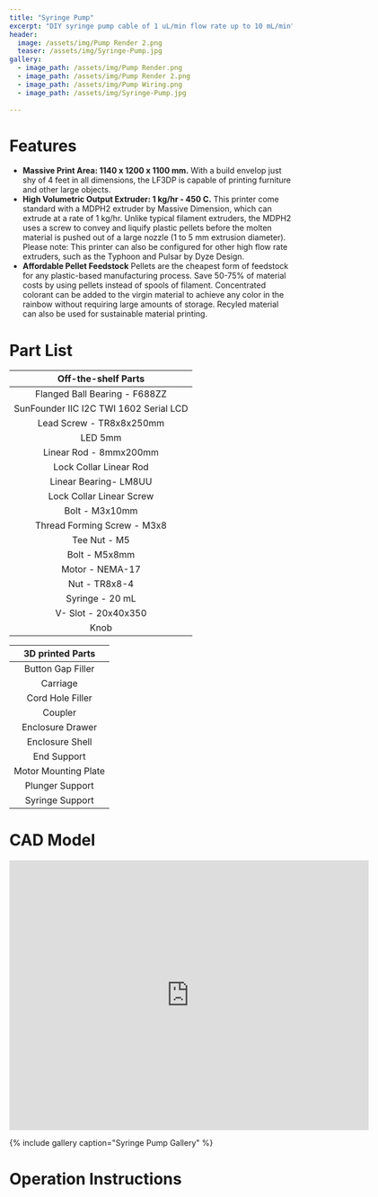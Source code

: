 ```yaml
---
title: "Syringe Pump"
excerpt: "DIY syringe pump cable of 1 uL/min flow rate up to 10 mL/min"
header:
  image: /assets/img/Pump Render 2.png
  teaser: /assets/img/Syringe-Pump.jpg
gallery:
  - image_path: /assets/img/Pump Render.png
  - image_path: /assets/img/Pump Render 2.png
  - image_path: /assets/img/Pump Wiring.png
  - image_path: /assets/img/Syringe-Pump.jpg
   
---
```


# Features

* **Massive Print Area: 1140 x 1200 x 1100 mm.** With a build envelop just shy of 4 feet in all dimensions, the LF3DP is capable of printing furniture and other large objects.
* **High Volumetric Output Extruder: 1 kg/hr - 450 C.** This printer come standard with a MDPH2 extruder by Massive Dimension, which can extrude at a rate of 1 kg/hr. Unlike typical filament extruders, the MDPH2 uses a screw to convey and liquify plastic pellets before the molten material is pushed out of a large nozzle (1 to 5 mm extrusion diameter). Please note: This printer can also be configured for other high flow rate extruders, such as the Typhoon and Pulsar by Dyze Design.
* **Affordable Pellet Feedstock** Pellets are the cheapest form of feedstock for any plastic-based manufacturing process. Save 50-75% of material costs by using pellets instead of spools of filament. Concentrated colorant can be added to the virgin material to achieve any color in the rainbow without requiring large amounts of storage. Recyled material can also be used for sustainable material printing.

# Part List

|           Off-the-shelf Parts          |
|:--------------------------------------:|
|      Flanged Ball Bearing - F688ZZ     |
| SunFounder IIC I2C TWI 1602 Serial LCD |
|        Lead Screw - TR8x8x250mm        |
|                 LED 5mm                |
|         Linear Rod - 8mmx200mm         |
|         Lock Collar Linear Rod         |
|          Linear Bearing- LM8UU         |
|        Lock Collar Linear Screw        |
|             Bolt - M3x10mm             |
|       Thread Forming Screw - M3x8      |
|              Tee Nut - M5              |
|              Bolt - M5x8mm             |
|             Motor - NEMA-17            |
|              Nut - TR8x8-4             |
|             Syringe - 20 mL            |
|           V- Slot - 20x40x350          |
|                  Knob                  |

|   3D printed Parts   |
|:--------------------:|
| Button Gap Filler    |
| Carriage             |
| Cord Hole Filler     |
| Coupler              |
| Enclosure Drawer     |
| Enclosure Shell      |
| End Support          |
| Motor Mounting Plate |
| Plunger Support      |
| Syringe Support      |

# CAD Model
<iframe src="https://vanderbilt643.autodesk360.com/shares/public/SH512d4QTec90decfa6e1faab3ee761fd268?mode=embed" width="640" height="480" allowfullscreen="true" webkitallowfullscreen="true" mozallowfullscreen="true"  frameborder="0"></iframe>

{% include gallery caption="Syringe Pump Gallery" %}

# Operation Instructions


